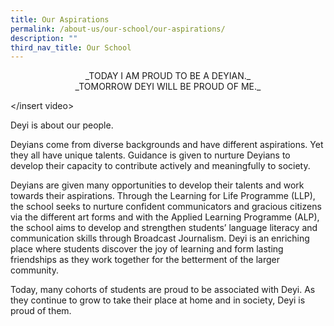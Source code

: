 ```yaml
---
title: Our Aspirations
permalink: /about-us/our-school/our-aspirations/
description: ""
third_nav_title: Our School
---
```

<center> _TODAY I AM PROUD TO BE A DEYIAN._ <br>
_TOMORROW DEYI WILL BE PROUD OF ME._ </center>

</insert video>

Deyi is about our people.

Deyians come from diverse backgrounds and have different aspirations. Yet they all have unique talents. Guidance is given to nurture Deyians to develop their capacity to contribute actively and meaningfully to society.

Deyians are given many opportunities to develop their talents and work towards their aspirations. Through the Learning for Life Programme (LLP), the school seeks to nurture confident communicators and gracious citizens via the different art forms and with the Applied Learning Programme (ALP), the school aims to develop and strengthen students’ language literacy and communication skills through Broadcast Journalism. Deyi is an enriching place where students discover the joy of learning and form lasting friendships as they work together for the betterment of the larger community.

Today, many cohorts of students are proud to be associated with Deyi. As they continue to grow to take their place at home and in society, Deyi is proud of them.